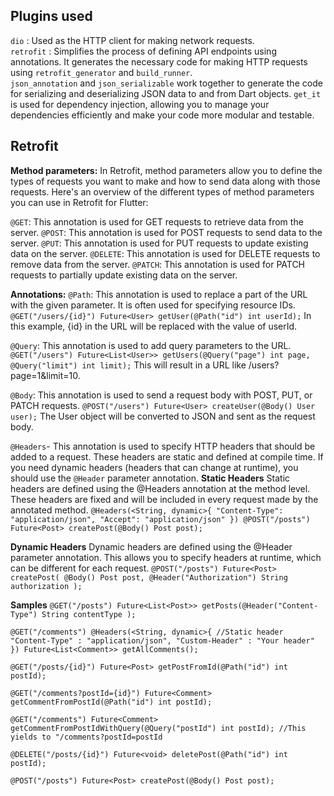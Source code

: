 ## Plugins used

`dio` : Used as the HTTP client for making network requests.<br/>
`retrofit` : Simplifies the process of defining API endpoints using annotations. It generates the necessary code for making HTTP requests using `retrofit_generator` and `build_runner`.<br/>
`json_annotation` and `json_serializable` work together to generate the code for serializing and deserializing JSON data to and from Dart objects.
`get_it` is used for dependency injection, allowing you to manage your dependencies efficiently and make your code more modular and testable.

## Retrofit

**Method parameters:**
In Retrofit, method parameters allow you to define the types of requests you want to make and how to send data along with those requests. Here's an overview of the different types of method parameters you can use in Retrofit for Flutter:

`@GET`: This annotation is used for GET requests to retrieve data from the server.
`@POST`: This annotation is used for POST requests to send data to the server.
`@PUT`: This annotation is used for PUT requests to update existing data on the server.
`@DELETE`: This annotation is used for DELETE requests to remove data from the server.
`@PATCH`: This annotation is used for PATCH requests to partially update existing data on the server.

**Annotations:**
`@Path`: This annotation is used to replace a part of the URL with the given parameter. It is often used for specifying resource IDs.
`@GET("/users/{id}")
Future<User> getUser(@Path("id") int userId);`
In this example, {id} in the URL will be replaced with the value of userId.

`@Query`: This annotation is used to add query parameters to the URL.
`@GET("/users")
Future<List<User>> getUsers(@Query("page") int page, @Query("limit") int limit);`
This will result in a URL like /users?page=1&limit=10.

`@Body`: This annotation is used to send a request body with POST, PUT, or PATCH requests.
`@POST("/users")
Future<User> createUser(@Body() User user);`
The User object will be converted to JSON and sent as the request body.

`@Headers`- This annotation is used to specify HTTP headers that should be added to a request. These headers are static and defined at compile time. If you need dynamic headers (headers that can change at runtime), you should use the `@Header` parameter annotation.
**Static Headers**
Static headers are defined using the @Headers annotation at the method level. These headers are fixed and will be included in every request made by the annotated method.
`@Headers(<String, dynamic>{
"Content-Type": "application/json",
"Accept": "application/json"
})
@POST("/posts")
Future<Post> createPost(@Body() Post post);`

**Dynamic Headers**
Dynamic headers are defined using the @Header parameter annotation. This allows you to specify headers at runtime, which can be different for each request.
`@POST("/posts")
Future<Post> createPost(
@Body() Post post,
@Header("Authorization") String authorization
);`

**Samples**
`@GET("/posts")
Future<List<Post>> getPosts(@Header("Content-Type") String contentType );`

`@GET("/comments")
@Headers(<String, dynamic>{ //Static header
"Content-Type" : "application/json",
"Custom-Header" : "Your header"
})
Future<List<Comment>> getAllComments();`

`@GET("/posts/{id}")
Future<Post> getPostFromId(@Path("id") int postId);`

`@GET("/comments?postId={id}")
Future<Comment> getCommentFromPostId(@Path("id") int postId);`

`@GET("/comments")
Future<Comment> getCommentFromPostIdWithQuery(@Query("postId") int postId); //This yields to "/comments?postId=postId`

`@DELETE("/posts/{id}")
Future<void> deletePost(@Path("id") int postId);`

`@POST("/posts")
Future<Post> createPost(@Body() Post post);`
